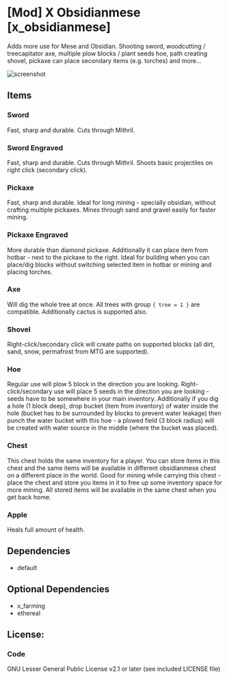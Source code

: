 # [Mod] X Obsidianmese [x_obsidianmese]

Adds more use for Mese and Obsidian. Shooting sword, woodcutting / treecapitator axe, multiple plow blocks / plant seeds hoe, path creating shovel, pickaxe can place secondary items (e.g. torches) and more...

![screenshot](screenshot.png)

## Items

### Sword

Fast, sharp and durable. Cuts through Mithril.

### Sword Engraved

Fast, sharp and durable. Cuts through Mithril. Shoots basic projectiles on right click (secondary click).

### Pickaxe

Fast, sharp and durable. Ideal for long mining - specially obsidian, without crafting multiple pickaxes.
Mines through sand and gravel easily for faster mining.

### Pickaxe Engraved

More durable than diamond pickaxe. Additionally it can place item from hotbar - next to the pickaxe to the right.
Ideal for building when you can place/dig blocks without switching selected item in hotbar or mining and placing torches.

### Axe

Will dig the whole tree at once. All trees with group `{ tree = 1 }` are compatible. Additionally cactus is supported also.

### Shovel

Right-click/secondary click will create paths on supported blocks (all dirt, sand, snow, permafrost from MTG are supported).

### Hoe

Regular use will plow 5 block in the direction you are looking. Right-click/secondary use will place 5 seeds in the direction you are looking - seeds have to be somewhere in your main inventory.
Additionally if you dig a hole (1 block deep), drop bucket (item from inventory) of water inside the hole (bucket has to be surrounded by blocks to prevent water leakage) then punch the water bucket with this hoe - a plowed field (3 block radius) will be created with water source in the middle (where the bucket was placed).

### Chest

This chest holds the same inventory for a player. You can store items in this chest and the same items will be available in different obsidianmese chest on a different place in the world.
Good for mining while carrying this chest - place the chest and store you items in it to free up some inventory space for more mining.
All stored items will be available in the same chest when you get back home.

### Apple

Heals full amount of health.

## Dependencies

- default

## Optional Dependencies

- x_farming
- ethereal

## License:

### Code

GNU Lesser General Public License v2.1 or later (see included LICENSE file)
